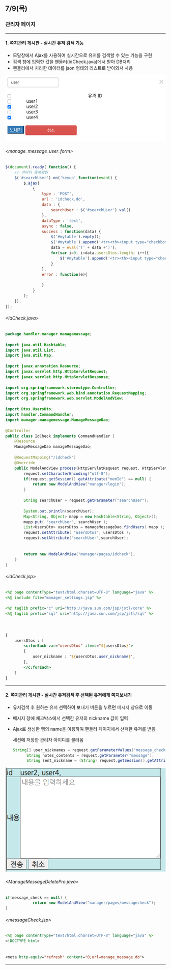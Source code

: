 ## 7/9(목)  

### 관리자 페이지 

-----

#### 1.  쪽지관리 게시판 - 실시간 유저 검색 기능

- 모달창에서 Ajax를 사용하여 실시간으로 유저를 검색할 수 있는 기능을 구현
- 검색 창에 입력한 값을 핸들러(idCheck.java)에서 받아  DB처리
- 핸들러에서 처리한 데이터를 json 형태의 리스트로 받아와서 사용

![image-20200710124046988](/image/image-20200710124046988.png)

###### 	<manage_message_user_form>

```javascript
$(document).ready( function() {
	// 아이디 중복확인
	$('#searchUser').on('keyup',function(event) {
		$.ajax(
			{
				type : 'POST',
				url : 'idcheck.do',
				data : {
					searchUser : $('#searchUser').val()
				},
				dataType : 'text',
				async : false,
				success : function(data) {
					$('#mytable').empty();
					$('#mytable').append('<tr><th><input type="checkbox" 			               class="select_all"><th><th colspan="2">유저 ID</th></tr>');
					data = eval('(' + data +')');
					for(var i=0; i<data.usersDtos.length; i++){
						$('#mytable').append('<tr><th><input type="checkbox"          class="check" name="message_check" value="'+data.usersDtos[i].user_nickname+'"></th><th>'+data.usersDtos[i].user_nickname+'</th></tr>');
					}
				},
				error : function(e){
					
				}
			}
		);
	});
});
```

###### 	<IdCheck.java>

```java
package handler.manager.managemassage;

import java.util.Hashtable;
import java.util.List;
import java.util.Map;

import javax.annotation.Resource;
import javax.servlet.http.HttpServletRequest;
import javax.servlet.http.HttpServletResponse;

import org.springframework.stereotype.Controller;
import org.springframework.web.bind.annotation.RequestMapping;
import org.springframework.web.servlet.ModelAndView;

import Dtos.UsersDto;
import handler.CommandHandler;
import manager.managemessage.ManageMessageDao;

@Controller
public class IdCheck implements CommandHandler {
	@Resource
	ManageMessageDao manageMessageDao;
	
	@RequestMapping("/idcheck")
	@Override
	public ModelAndView process(HttpServletRequest request, HttpServletResponse response) throws Exception {
		request.setCharacterEncoding("utf-8");
		if(request.getSession().getAttribute("memId") == null) {
			return new ModelAndView("manager/login");
		}
		
		String searchUser = request.getParameter("searchUser");
		
		System.out.println(searchUser);
		Map<String, Object> mapp = new Hashtable<String, Object>();
		mapp.put( "searchUser", searchUser );
		List<UsersDto> usersDtos = manageMessageDao.findUsers( mapp );
		request.setAttribute( "usersDtos", usersDtos );
		request.setAttribute("searchUser",searchUser);
	
		
		return new ModelAndView("manager/pages/idcheck");
	}
}
```

###### 	<idCheck.jsp>

```jsp
<%@ page contentType="text/html;charset=UTF-8" language="java" %>
<%@ include file="manager_settings.jsp" %>

<%@ taglib prefix="c" uri="http://java.sun.com/jsp/jstl/core" %>
<%@ taglib prefix="sql" uri="http://java.sun.com/jsp/jstl/sql" %>



{
	usersDtos : [
		<c:forEach var="usersDtos" items="${usersDtos}">
		{
			user_nickname : '${usersDtos.user_nickname}',
		},
		</c:forEach>	
	]
}
```



----------

#### 2. 쪽지관리 게시판 - 실시간 유저검색 후 선택된 유저에게 쪽지보내기

- 유저검색 후 원하는 유저 선택하여 보내기 버튼을 누르면 메시지 창으로 이동 

- 메시지 창에 체크박스에서 선택한 유저의 nickname 값이 입력 

- Ajax로 생성한 행의 name을 이용하여 핸들러 페이지에서 선택한 유저를 받음

  세션에 저장한 관리자 아이디를 불러옴

  ```java
  String[] user_nicknames = request.getParameterValues("message_check");
  		String notes_contents = request.getParameter("message");
  		String sent_nickname = (String) request.getSession().getAttribute("memId");
  ```

  

![image-20200710124258957](/image/image-20200710124258957.png)

###### 	<ManageMessageDeletePro.java>

```java
if(message_check == null) {
			return new ModelAndView("manager/pages/messagecheck");
}
```

###### 	<messageCheck.jsp>

```jsp
<%@ page contentType="text/html;charset=UTF-8" language="java" %>
<!DOCTYPE html>


<meta http-equiv="refresh" content="0;url=manage_message.do">
```



-------

